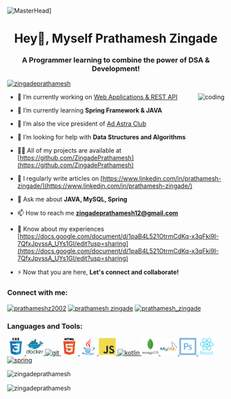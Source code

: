 ![MasterHead](https://www.canva.com/design/DAFzKK_mCuc/NivLU8GOyin1aof6KtYr5A/edit?utm_content=DAFzKK_mCuc&utm_campaign=designshare&utm_medium=link2&utm_source=sharebutton)]
<h1 align="center">Hey👋, Myself Prathamesh Zingade</h1>
<h3 align="center">A Programmer learning to combine the power of DSA & Development!</h3>

<p align="left"> <a href="https://github.com/ryo-ma/github-profile-trophy"><img src="https://github-profile-trophy.vercel.app/?username=zingadeprathamesh" alt="zingadeprathamesh" /></a> </p>
<img align ="right" alt = "coding" src= "https://art.pixilart.com/sr2712ab0b35ecd.gif" />

- 🔭 I’m currently working on [Web Applications & REST API](https://github.com/ZingadePrathamesh/EventManager)

- 🌱 I’m currently learning **Spring Framework & JAVA**

- 👯 I’m also the vice president of [Ad Astra Club](https://www.linkedin.com/company/adastraofficial/)

- 🤝 I’m looking for help with **Data Structures and Algorithms**

- 👨‍💻 All of my projects are available at [https://github.com/ZingadePrathamesh](https://github.com/ZingadePrathamesh)

- 📝 I regularly write articles on [https://www.linkedin.com/in/prathamesh-zingade/](https://www.linkedin.com/in/prathamesh-zingade/)

- 💬 Ask me about **JAVA, MySQL, Spring**

- 📫 How to reach me **zingadeprathamesh12@gmail.com**

- 📄 Know about my experiences [https://docs.google.com/document/d/1paB4L521OtrmCdKq-x3qFki9I-7QfxJpvssA_UYs1GI/edit?usp=sharing](https://docs.google.com/document/d/1paB4L521OtrmCdKq-x3qFki9I-7QfxJpvssA_UYs1GI/edit?usp=sharing)

- ⚡ Now that you are here, **Let's connect and collaborate!**

<h3 align="left">Connect with me:</h3>
<p align="left">
<a href="https://twitter.com/prathameshz2002" target="blank"><img align="center" src="https://raw.githubusercontent.com/rahuldkjain/github-profile-readme-generator/master/src/images/icons/Social/twitter.svg" alt="prathameshz2002" height="30" width="40" /></a>
<a href="https://linkedin.com/in/prathamesh zingade" target="blank"><img align="center" src="https://raw.githubusercontent.com/rahuldkjain/github-profile-readme-generator/master/src/images/icons/Social/linked-in-alt.svg" alt="prathamesh zingade" height="30" width="40" /></a>
<a href="https://www.leetcode.com/prathamesh_zingade" target="blank"><img align="center" src="https://raw.githubusercontent.com/rahuldkjain/github-profile-readme-generator/master/src/images/icons/Social/leet-code.svg" alt="prathamesh_zingade" height="30" width="40" /></a>
</p>

<h3 align="left">Languages and Tools:</h3>
<p align="left"> <a href="https://www.w3schools.com/css/" target="_blank" rel="noreferrer"> <img src="https://raw.githubusercontent.com/devicons/devicon/master/icons/css3/css3-original-wordmark.svg" alt="css3" width="40" height="40"/> </a> <a href="https://www.docker.com/" target="_blank" rel="noreferrer"> <img src="https://raw.githubusercontent.com/devicons/devicon/master/icons/docker/docker-original-wordmark.svg" alt="docker" width="40" height="40"/> </a> <a href="https://git-scm.com/" target="_blank" rel="noreferrer"> <img src="https://www.vectorlogo.zone/logos/git-scm/git-scm-icon.svg" alt="git" width="40" height="40"/> </a> <a href="https://www.w3.org/html/" target="_blank" rel="noreferrer"> <img src="https://raw.githubusercontent.com/devicons/devicon/master/icons/html5/html5-original-wordmark.svg" alt="html5" width="40" height="40"/> </a> <a href="https://www.java.com" target="_blank" rel="noreferrer"> <img src="https://raw.githubusercontent.com/devicons/devicon/master/icons/java/java-original.svg" alt="java" width="40" height="40"/> </a> <a href="https://developer.mozilla.org/en-US/docs/Web/JavaScript" target="_blank" rel="noreferrer"> <img src="https://raw.githubusercontent.com/devicons/devicon/master/icons/javascript/javascript-original.svg" alt="javascript" width="40" height="40"/> </a> <a href="https://kotlinlang.org" target="_blank" rel="noreferrer"> <img src="https://www.vectorlogo.zone/logos/kotlinlang/kotlinlang-icon.svg" alt="kotlin" width="40" height="40"/> </a> <a href="https://www.mongodb.com/" target="_blank" rel="noreferrer"> <img src="https://raw.githubusercontent.com/devicons/devicon/master/icons/mongodb/mongodb-original-wordmark.svg" alt="mongodb" width="40" height="40"/> </a> <a href="https://www.mysql.com/" target="_blank" rel="noreferrer"> <img src="https://raw.githubusercontent.com/devicons/devicon/master/icons/mysql/mysql-original-wordmark.svg" alt="mysql" width="40" height="40"/> </a> <a href="https://www.photoshop.com/en" target="_blank" rel="noreferrer"> <img src="https://raw.githubusercontent.com/devicons/devicon/master/icons/photoshop/photoshop-line.svg" alt="photoshop" width="40" height="40"/> </a> <a href="https://reactjs.org/" target="_blank" rel="noreferrer"> <img src="https://raw.githubusercontent.com/devicons/devicon/master/icons/react/react-original-wordmark.svg" alt="react" width="40" height="40"/> </a> <a href="https://spring.io/" target="_blank" rel="noreferrer"> <img src="https://www.vectorlogo.zone/logos/springio/springio-icon.svg" alt="spring" width="40" height="40"/> </a> </p>

<p><img align="center" src="https://github-readme-stats.vercel.app/api/top-langs?username=zingadeprathamesh&show_icons=true&locale=en&layout=compact" alt="zingadeprathamesh" /></p>

<p><img align="center" src="https://github-readme-streak-stats.herokuapp.com/?user=zingadeprathamesh&" alt="zingadeprathamesh" /></p>
